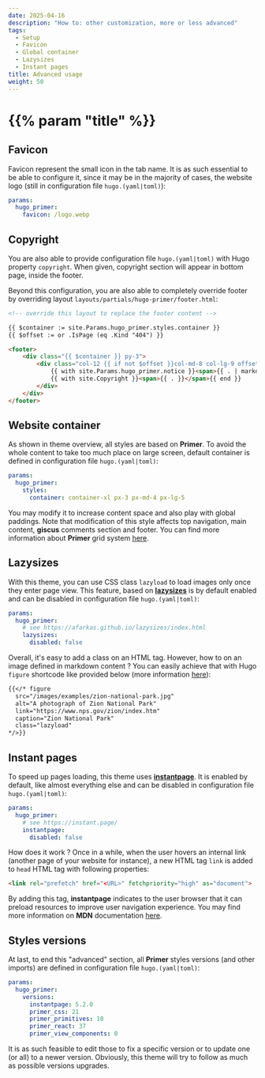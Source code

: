 ```yaml
---
date: 2025-04-16
description: "How to: other customization, more or less advanced"
tags:
  - Setup
  - Favicon
  - Global container
  - Lazysizes
  - Instant pages
title: Advanced usage
weight: 50
---
```


# {{% param "title" %}}

## Favicon

Favicon represent the small icon in the tab name.
It is as such essential to be able to configure it, since it may be in the majority of cases, the website logo (still in configuration file `hugo.(yaml|toml)`):

```yaml
params:
  hugo_primer:
    favicon: /logo.webp
```

## Copyright

You are also able to provide configuration file `hugo.(yaml|toml)` with Hugo property `copyright`.
When given, copyright section will appear in bottom page, inside the footer.

Beyond this configuration, you are also able to completely override footer by overriding layout `layouts/partials/hugo-primer/footer.html`:

```html
<!-- override this layout to replace the footer content -->

{{ $container := site.Params.hugo_primer.styles.container }}
{{ $offset := or .IsPage (eq .Kind "404") }}

<footer>
    <div class="{{ $container }} py-3">
        <div class="col-12 {{ if not $offset }}col-md-8 col-lg-9 offset-md-4 offset-lg-3{{ end }} d-flex flex-justify-between flex-column flex-sm-row row-gap-3">
            {{ with site.Params.hugo_primer.notice }}<span>{{ . | markdownify }}</span>{{ end }}
            {{ with site.Copyright }}<span>{{ . }}</span>{{ end }}
        </div>
    </div>
</footer>
```

## Website container

As shown in theme overview, all styles are based on **Primer**.
To avoid the whole content to take too much place on large screen, default container is defined in configuration file `hugo.(yaml|toml)`:

```yaml
params:
  hugo_primer:
    styles:
      container: container-xl px-3 px-md-4 px-lg-5
```

You may modify it to increase content space and also play with global paddings.
Note that modification of this style affects top navigation, main content, **giscus** comments section and footer.
You can find more information about **Primer** grid system [here](https://primer.style/css/storybook/?path=/story/utilities-grid--container).

## Lazysizes

With this theme, you can use CSS class `lazyload` to load images only once they enter page view.
This feature, based on [**lazysizes**](https://afarkas.github.io/lazysizes/index.html) is by default enabled
and can be disabled in configuration file `hugo.(yaml|toml)`:

```yaml
params:
  hugo_primer:
    # see https://afarkas.github.io/lazysizes/index.html
    lazysizes:
      disabled: false
```

Overall, it's easy to add a class on an HTML tag. However, how to on an image defined in markdown content ?
You can easily achieve that with Hugo `figure` shortcode like provided below (more information [here](https://gohugo.io/shortcodes/figure/)):

```md
{{</* figure
  src="/images/examples/zion-national-park.jpg"
  alt="A photograph of Zion National Park"
  link="https://www.nps.gov/zion/index.htm"
  caption="Zion National Park"
  class="lazyload"
*/>}}
```

## Instant pages

To speed up pages loading, this theme uses [**instantpage**](https://instant.page/).
It is enabled by default, like almost everything else and can be disabled in configuration file `hugo.(yaml|toml)`:

```yaml
params:
  hugo_primer:
    # see https://instant.page/
    instantpage:
      disabled: false
```

How does it work ? Once in a while, when the user hovers an internal link (another page of your website for instance),
a new HTML tag `link` is added to `head` HTML tag with following properties:

```html
<link rel="prefetch" href="<URL>" fetchpriority="high" as="document">
```

By adding this tag, **instantpage** indicates to the user browser that it can preload resources to improve user navigation experience.
You may find more information on **MDN** documentation [here](https://developer.mozilla.org/fr/docs/Web/HTML/Reference/Attributes/rel/prefetch).

## Styles versions

At last, to end this "advanced" section, all **Primer** styles versions (and other imports) are defined in configuration file `hugo.(yaml|toml)`:

```yaml
params:
  hugo_primer:
    versions:
      instantpage: 5.2.0
      primer_css: 21
      primer_primitives: 10
      primer_react: 37
      primer_view_components: 0
```

It is as such feasible to edit those to fix a specific version or to update one (or all) to a newer version.
Obviously, this theme will try to follow as much as possible versions upgrades.

